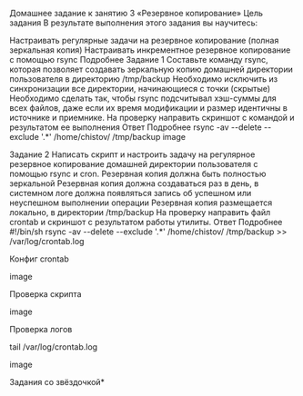 Домашнее задание к занятию 3 «Резервное копирование»
Цель задания
В результате выполнения этого задания вы научитесь:

Настраивать регулярные задачи на резервное копирование (полная зеркальная копия)
Настраивать инкрементное резервное копирование с помощью rsync
Подробнее
Задание 1
Составьте команду rsync, которая позволяет создавать зеркальную копию домашней директории пользователя в директорию /tmp/backup
Необходимо исключить из синхронизации все директории, начинающиеся с точки (скрытые)
Необходимо сделать так, чтобы rsync подсчитывал хэш-суммы для всех файлов, даже если их время модификации и размер идентичны в источнике и приемнике.
На проверку направить скриншот с командой и результатом ее выполнения
Ответ
Подробнее
rsync -av --delete --exclude '.*' /home/chistov/ /tmp/backup
image

Задание 2
Написать скрипт и настроить задачу на регулярное резервное копирование домашней директории пользователя с помощью rsync и cron.
Резервная копия должна быть полностью зеркальной
Резервная копия должна создаваться раз в день, в системном логе должна появляться запись об успешном или неуспешном выполнении операции
Резервная копия размещается локально, в директории /tmp/backup
На проверку направить файл crontab и скриншот с результатом работы утилиты.
Ответ
Подробнее
#!/bin/sh
rsync -av --delete --exclude '.*' /home/chistov/ /tmp/backup >> /var/log/crontab.log

Конфиг crontab

image

Проверка скрипта

image

Проверка логов

tail /var/log/crontab.log

image

Задания со звёздочкой*